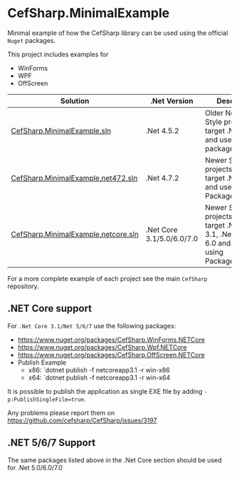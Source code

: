 # CefSharp.MinimalExample

Minimal example of how the CefSharp library can be used using the official `Nuget` packages.

This project includes examples for
- WinForms
- WPF
- OffScreen

| Solution | .Net Version | Description |
|--------|--------|--------|
| [CefSharp.MinimalExample.sln](https://github.com/cefsharp/CefSharp.MinimalExample/blob/master/CefSharp.MinimalExample.sln)         | .Net 4.5.2 | Older Non-SDK Style projects that target .Net 4.5.2 and use packages.config |
| [CefSharp.MinimalExample.net472.sln](https://github.com/cefsharp/CefSharp.MinimalExample/blob/master/CefSharp.MinimalExample.net472.sln)  | .Net 4.7.2 | Newer SDK Style projects that target .Net 4.7.2 and use PackageReference |
| [CefSharp.MinimalExample.netcore.sln](https://github.com/cefsharp/CefSharp.MinimalExample/blob/master/CefSharp.MinimalExample.netcore.sln) | .Net Core 3.1/5.0/6.0/7.0 | Newer SDK Stlye projects that target .Net Core 3.1, .Net 5.0, .Net 6.0 and .Net 7.0 using PackageReference | 
 
For a more complete example of each project see the main `CefSharp` repository.

## .NET Core support

For `.Net Core 3.1/Net 5/6/7` use the following packages:
- https://www.nuget.org/packages/CefSharp.WinForms.NETCore
- https://www.nuget.org/packages/CefSharp.Wpf.NETCore
- https://www.nuget.org/packages/CefSharp.OffScreen.NETCore
- Publish Example
  - x86: `dotnet publish -f netcoreapp3.1 -r win-x86
  - x64: `dotnet publish -f netcoreapp3.1 -r win-x64

It is possible to publish the application as single EXE file by adding `-p:PublishSingleFile=true`.

Any problems please report them on https://github.com/cefsharp/CefSharp/issues/3197

## .NET 5/6/7 Support

The same packages listed above in the .Net Core section should be used for .Net 5.0/6.0/7.0

